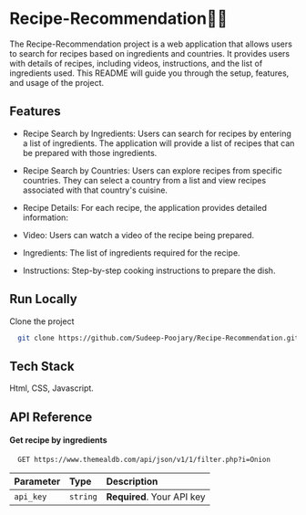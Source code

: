 
# Recipe-Recommendation🥗🥗

The Recipe-Recommendation project is a web application that allows users to search for recipes based on ingredients and countries. It provides users with details of recipes, including videos, instructions, and the list of ingredients used. This README will guide you through the setup, features, and usage of the project.


## Features

- Recipe Search by Ingredients: Users can search for recipes by entering a list of ingredients. The application will provide a list of recipes that can be prepared with those ingredients.

- Recipe Search by Countries: Users can explore recipes from specific countries. They can select a country from a list and view recipes associated with that country's cuisine.

- Recipe Details: For each recipe, the application provides detailed information:

- Video: Users can watch a video of the recipe being prepared.
- Ingredients: The list of ingredients required for the recipe.
- Instructions: Step-by-step cooking instructions to prepare the dish.


## Run Locally

Clone the project

```bash
  git clone https://github.com/Sudeep-Poojary/Recipe-Recommendation.git
```


## Tech Stack

Html, CSS, Javascript.


## API Reference

#### Get recipe by ingredients

```http
  GET https://www.themealdb.com/api/json/v1/1/filter.php?i=Onion
```

| Parameter | Type     | Description                |
| :-------- | :------- | :------------------------- |
| `api_key` | `string` | **Required**. Your API key |





